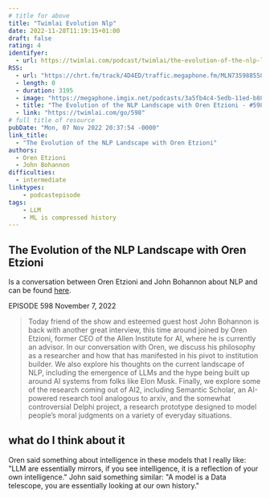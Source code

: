```yaml
---
# title for above
title: "Twimlai Evolution Nlp"
date: 2022-11-28T11:19:15+01:00
draft: false
rating: 4
identifyer:
  - url: https://twimlai.com/podcast/twimlai/the-evolution-of-the-nlp-landscape-with-oren-etzioni/
RSS:
  - url: "https://chrt.fm/track/4D4ED/traffic.megaphone.fm/MLN7359885583.mp3?updated=1667853796"
  - length: 0
  - duration: 3195
  - image: "https://megaphone.imgix.net/podcasts/3a5fb4c4-5edb-11ed-b887-f7b803cc0320/image/1bc32e.jpg?ixlib=rails-2.1.2&max-w=3000&max-h=3000&fit=crop&auto=format,compress"
  - title: "The Evolution of the NLP Landscape with Oren Etzioni - #598"
  - link: "https://twimlai.com/go/598"
# full title of resource
pubDate: "Mon, 07 Nov 2022 20:37:54 -0000"
link_title:
  - "The Evolution of the NLP Landscape with Oren Etzioni"
authors:
  - Oren Etzioni
  - John Bohannon
difficulties:
  - intermediate
linktypes:
    - podcastepisode
tags:
    - LLM
    - ML is compressed history
---
```


## The Evolution of the NLP Landscape with Oren Etzioni
Is a conversation between Oren Etzioni and John Bohannon about NLP and can be found [here](https://twimlai.com/podcast/twimlai/the-evolution-of-the-nlp-landscape-with-oren-etzioni/).


EPISODE 598 November 7, 2022

> Today friend of the show and esteemed guest host John Bohannon is back with another great interview, this time around joined by Oren Etzioni, former CEO of the Allen Institute for AI, where he is currently an advisor. In our conversation with Oren, we discuss his philosophy as a researcher and how that has manifested in his pivot to institution builder. We also explore his thoughts on the current landscape of NLP, including the emergence of LLMs and the hype being built up around AI systems from folks like Elon Musk. Finally, we explore some of the research coming out of AI2, including Semantic Scholar, an AI-powered research tool analogous to arxiv, and the somewhat controversial Delphi project, a research prototype designed to model people’s moral judgments on a variety of everyday situations.


## what do I think about it
Oren said something about intelligence in these models that I really like: 
"LLM are essentially mirrors, if you see intelligence, it is a reflection of your own intelligence." 
John said something similar: "A model is a Data telescope, you are essentially  looking at our own history."
